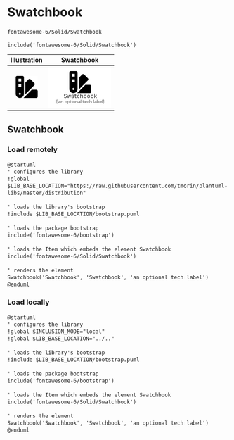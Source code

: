 # Swatchbook


```text
fontawesome-6/Solid/Swatchbook
```

```text
include('fontawesome-6/Solid/Swatchbook')
```



| Illustration | Swatchbook |
| :---: | :---: |
| ![illustration for Illustration](../../fontawesome-6/Solid/Swatchbook.png) | ![illustration for Swatchbook](../../fontawesome-6/Solid/Swatchbook.Local.png) |




## Swatchbook

### Load remotely
```plantuml
@startuml
' configures the library
!global $LIB_BASE_LOCATION="https://raw.githubusercontent.com/tmorin/plantuml-libs/master/distribution"

' loads the library's bootstrap
!include $LIB_BASE_LOCATION/bootstrap.puml

' loads the package bootstrap
include('fontawesome-6/bootstrap')

' loads the Item which embeds the element Swatchbook
include('fontawesome-6/Solid/Swatchbook')

' renders the element
Swatchbook('Swatchbook', 'Swatchbook', 'an optional tech label')
@enduml
```

### Load locally
```plantuml
@startuml
' configures the library
!global $INCLUSION_MODE="local"
!global $LIB_BASE_LOCATION="../.."

' loads the library's bootstrap
!include $LIB_BASE_LOCATION/bootstrap.puml

' loads the package bootstrap
include('fontawesome-6/bootstrap')

' loads the Item which embeds the element Swatchbook
include('fontawesome-6/Solid/Swatchbook')

' renders the element
Swatchbook('Swatchbook', 'Swatchbook', 'an optional tech label')
@enduml
```

